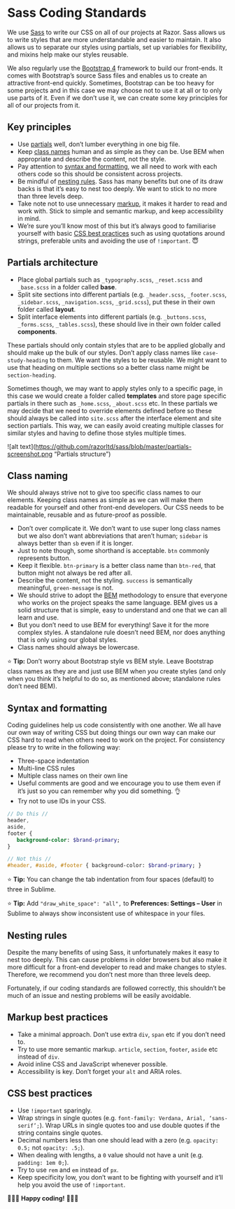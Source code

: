 # Sass Coding Standards

We use [Sass](http://sass-lang.com/) to write our CSS on all of our projects at Razor. Sass allows us to write styles that are more understandable and easier to maintain. It also allows us to separate our styles using partials, set up variables for flexibility, and mixins help make our styles reusable.

We also regularly use the [Bootstrap 4](https://v4-alpha.getbootstrap.com/) framework to build our front-ends. It comes with Bootstrap’s source Sass files and enables us to create an attractive front-end quickly. Sometimes, Bootstrap can be too heavy for some projects and in this case we may choose not to use it at all or to only use parts of it. Even if we don’t use it, we can create some key principles for all of our projects from it.

## Key principles
- Use [partials](#parials-architecture) well, don’t lumber everything in one big file.
- Keep [class names](#class-naming) human and as simple as they can be. Use BEM when appropriate and describe the content, not the style.
- Pay attention to [syntax and formatting](#syntax-and-formatting), we all need to work with each others code so this should be consistent across projects.
- Be mindful of [nesting rules](#nesting-rules). Sass has many benefits but one of its draw backs is that it’s easy to nest too deeply. We want to stick to no more than three levels deep.
- Take note not to use unnecessary [markup](#markup-best-practices), it makes it harder to read and work with. Stick to simple and semantic markup, and keep accessibility in mind.
- We’re sure you’ll know most of this but it’s always good to familiarise yourself with basic [CSS best practices](#css-best-practices) such as using quotations around strings, preferable units and avoiding the use of `!important`. 😇


## Partials architecture
- Place global partials such as `_typography.scss`, `_reset.scss` and `_base.scss` in a folder called **base**.
- Split site sections into different partials (e.g. `_header.scss`, `_footer.scss`, `_sidebar.scss`, `_navigation.scss`, `_grid.scss`), put these in their own folder called **layout**.
- Split interface elements into different partials (e.g. `_buttons.scss`, `_forms.scss`, `_tables.scss`), these should live in their own folder called **components**.

These partials should only contain styles that are to be applied globally and should make up the bulk of our styles. Don’t apply class names like `case-study-heading` to them. We want the styles to be reusable. We might want to use that heading on multiple sections so a better class name might be `section-heading`.

Sometimes though, we may want to apply styles only to a specific page, in this case we would create a folder called **templates** and store page specific partials in there such as `_home.scss`, `_about.scss` etc. In these partials we may decide that we need to override elements defined before so these should always be called into `site.scss` after the interface element and site section partials. This way, we can easily avoid creating multiple classes for similar styles and having to define those styles multiple times. 

![alt text](https://github.com/razorltd/sass/blob/master/partials-screenshot.png “Partials structure”)

## Class naming
We should always strive not to give too specific class names to our elements. Keeping class names as simple as we can will make them readable for yourself and other front-end developers. Our CSS needs to be maintainable, reusable and as future-proof as possible.

- Don’t over complicate it. We don’t want to use super long class names but we also don’t want abbreviations that aren’t human; `sidebar` is always better than `sb` even if it is longer.
- Just to note though, some shorthand is acceptable. `btn` commonly represents button.
- Keep it flexible. `btn-primary` is a better class name than `btn-red`, that button might not always be red after all.
- Describe the content, not the styling. `success` is semantically meaningful, `green-message` is not.
- We should strive to adopt the [BEM](http://getbem.com/) methodology to ensure that everyone who works on the project speaks the same language. BEM gives us a solid structure that is simple, easy to understand and one that we can all learn and use.
- But you don’t need to use BEM for everything! Save it for the more complex styles. A standalone rule doesn’t need BEM, nor does anything that is only using our global styles.
- Class names should always be lowercase.

⭐️ **Tip:** Don’t worry about Bootstrap style vs BEM style. Leave Bootstrap class names as they are and just use BEM when *you* create styles (and only when you think it’s helpful to do so, as mentioned above; standalone rules don’t need BEM). 
 
## Syntax and formatting
Coding guidelines help us code consistently with one another. We all have our own way of writing CSS but doing things our own way can make our CSS hard to read when others need to work on the project. For consistency please try to write in the following way:

- Three-space indentation
- Multi-line CSS rules
- Multiple class names on their own line
- Useful comments are good and we encourage you to use them even if it’s just so you can remember why you did something. 👌
- Try not to use IDs in your CSS.

```sass
// Do this //
header,
aside,
footer {
   background-color: $brand-primary;
}

// Not this //
#header, #aside, #footer { background-color: $brand-primary; }

```

⭐️ **Tip:** You can change the tab indentation from four spaces (default) to three in Sublime.

⭐️ **Tip:** Add `"draw_white_space": "all",` to **Preferences: Settings – User** in Sublime to always show inconsistent use of whitespace in your files.

## Nesting rules
Despite the many benefits of using Sass, it unfortunately makes it easy to nest too deeply. This can cause problems in older browsers but also make it more difficult for a front-end developer to read and make changes to styles. Therefore, we recommend you don’t nest more than three levels deep.

Fortunately, if our coding standards are followed correctly, this shouldn’t be much of an issue and nesting problems will be easily avoidable.

## Markup best practices
- Take a minimal approach. Don’t use extra `div`, `span` etc if you don’t need to.
- Try to use more semantic markup. `article`, `section`, `footer`, `aside` etc instead of `div`.
- Avoid inline CSS and JavaScript whenever possible.
- Accessibility is key. Don’t forget your `alt` and ARIA roles.

## CSS best practices
- Use `!important` sparingly.
- Wrap strings in single quotes (e.g. `font-family: Verdana, Arial, ‘sans-serif’;`). Wrap URLs in single quotes too and use double quotes if the string contains single quotes.
- Decimal numbers less than one should lead with a zero (e.g. `opacity: 0.5;` not `opacity: .5;`).
- When dealing with lengths, a `0` value should not have a unit (e.g. `padding: 1em 0;`).
- Try to use `rem` and `em` instead of `px`.
- Keep specificity low, you don’t want to be fighting with yourself and it’ll help you avoid the use of `!important`.


🌈🦄💖 **Happy coding!** 💖🦄🌈